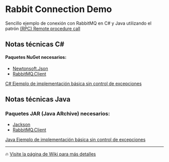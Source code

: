 # Rabbit Connection Demo
Sencillo ejemplo de conexión con RabbitMQ en C# y Java utilizando el patrón [(RPC) Remote procedure call](https://en.wikipedia.org/wiki/Remote_procedure_call)

## Notas técnicas C#
#### Paquetes NuGet necesarios:

- [Newtonsoft.Json](https://www.nuget.org/packages/Newtonsoft.Json/)
- [RabbitMQ.Client](https://www.nuget.org/packages/RabbitMQ.Client/)

[C# Ejemplo de implementación básica sin control de excepciones](https://github.com/RD-Processa/Rabbit-Connection-Demo/blob/master/RabbitClient.cs)

## Notas técnicas Java
### Paquetes  JAR (Java ARchive) necesarios:

- [Jackson](https://www.tutorialspoint.com/jackson/index.htm)
- [RabbitMQ.Client](http://www.rabbitmq.com/java-client.html)

[Java Ejemplo de implementación básica sin control de excepciones](https://github.com/RD-Processa/Rabbit-Connection-Demo/blob/master/RabbitClient.java)

-------------------------

:fire: [Visite la página de Wiki para más detalles](https://github.com/RD-Processa/Rabbit-Connection-Demo/wiki)
